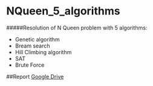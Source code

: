 # NQueen_5_algorithms

#####Resolution of N Queen problem with 5 algorithms:
- Genetic algorithm
- Bream search
- Hill Climbing algorithm
- SAT
- Brute Force
 
 
 ##Report
 [Google Drive](https://drive.google.com/file/d/19iqHLyZnSw_hErO01md52HVHU4oFmPNS/view)


